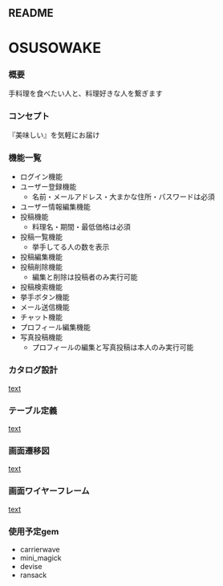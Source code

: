 ## README
# OSUSOWAKE
### 概要
手料理を食べたい人と、料理好きな人を繋ぎます
### コンセプト
『美味しい』を気軽にお届け

### 機能一覧
- ログイン機能
- ユーザー登録機能
  - 名前・メールアドレス・大まかな住所・パスワードは必須
- ユーザー情報編集機能
- 投稿機能
  - 料理名・期間・最低価格は必須
- 投稿一覧機能
  - 挙手してる人の数を表示
- 投稿編集機能
- 投稿削除機能
  - 編集と削除は投稿者のみ実行可能
- 投稿検索機能
- 挙手ボタン機能
- メール送信機能
- チャット機能
- プロフィール編集機能
- 写真投稿機能
  - プロフィールの編集と写真投稿は本人のみ実行可能

### カタログ設計
[text](https://docs.google.com/spreadsheets/d/e/2PACX-1vSF5ivFNZxO9YQVCjJQ6acr5bQph0aaO_hMMxvbZhkxXE-TXAJkkw29rLfE1GpaqnAhKWPMWJvJjqNS/pubhtml)

### テーブル定義
[text](https://docs.google.com/spreadsheets/d/e/2PACX-1vS_ACLtEvOeV5n2NZQF0opmhs-OuA4ZstdiyXnQcw02jc7pFC7vJHgrer5GIXe_80oHHebBWrvLq5Ti/pubhtml)

### 画面遷移図
[text](https://docs.google.com/spreadsheets/d/e/2PACX-1vS5wnLcO0ynHtQ5fPp7YWh65DxLzXEMHPgA_q5Fb1QiShLjdMsenWhhQAbnZZubOjYEMZCZ0WVzcth0/pubhtml)

### 画面ワイヤーフレーム
[text](https://docs.google.com/spreadsheets/d/e/2PACX-1vSfSafXOSeTGYgJ4B4ISL2i_AXLgRUulDeERadSF8v9njB3-51YefoDmrLTKolErOdBSeERd2WyYRVD/pubhtml)


### 使用予定gem
* carrierwave
* mini_magick
* devise
* ransack
